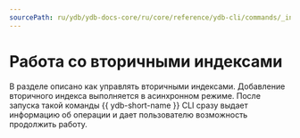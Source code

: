 ```yaml
---
sourcePath: ru/ydb/ydb-docs-core/ru/core/reference/ydb-cli/commands/_includes/operations-index/intro.md
---
```

# Работа со вторичными индексами

В разделе описано как управлять вторичными индексами. Добавление вторичного индекса выполняется в асинхронном режиме. После запуска такой команды {{ ydb-short-name }} CLI сразу выдает информацию об операции и дает пользователю возможность продолжить работу.
